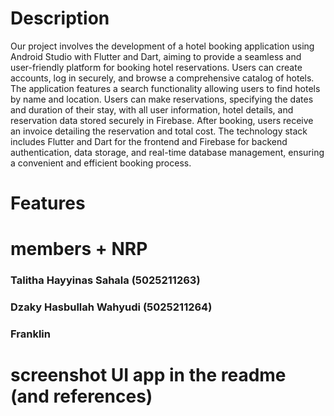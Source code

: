 # Description

Our project involves the development of a hotel booking application using Android Studio with Flutter and Dart, aiming to provide a seamless and user-friendly platform for booking hotel reservations. Users can create accounts, log in securely, and browse a comprehensive catalog of hotels. The application features a search functionality allowing users to find hotels by name and location. Users can make reservations, specifying the dates and duration of their stay, with all user information, hotel details, and reservation data stored securely in Firebase. After booking, users receive an invoice detailing the reservation and total cost. The technology stack includes Flutter and Dart for the frontend and Firebase for backend authentication, data storage, and real-time database management, ensuring a convenient and efficient booking process.

# Features

# members + NRP
  ### Talitha Hayyinas Sahala (5025211263)
  ### Dzaky Hasbullah Wahyudi (5025211264)
  ### Franklin

  
# screenshot UI app in the readme (and references)

